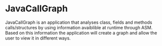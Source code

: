 JavaCallGraph
=============

JavaCallGraph is an application that analyses class, fields and methods calls/structures by using information avaiblible at runtime through ASM.
Based on this information the application will create a graph and allow the user to view it in different ways.

